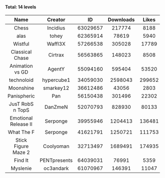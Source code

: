 #### Total: 14 levels

| Name | Creator | ID | Downloads | Likes |
|:---:|:---:|:---:|:---:|:---:|
| Chess | Incidius | 63029657 | 217774 | 8188
| alas | tohey | 62365914 | 78619 | 5940
| Wistful | Waffl3X | 57266538 | 305028 | 17789
| Classical Chase | Cirtrax | 56563865 | 148023 | 8508
| Animation vs GD | AgentY | 55094160 | 595404 | 53520
| technoloid | hypercube1 | 34059030 | 2598043 | 299652
| Moonshine | smarkey12 | 36612486 | 43056 | 2803
| Panispheric | Pan | 56150438 | 301496 | 22302
| JusT RobS n TopS | DanZmeN | 52070793 | 828930 | 80133
| Emotional Release II | Serponge | 39955946 | 1204413 | 136481
| What The F | Serponge | 41621791 | 1250721 | 111753
| Stick Figure Maze 2 | Coolyoman | 32713497 | 1689491 | 174935
| Find It | PENTpresents | 64039031 | 76991 | 5359
| Myslenie | oc3andark | 61070967 | 146391 | 11047
